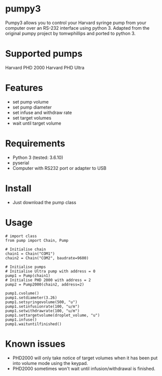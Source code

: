 # pumpy3
Pumpy3 allows you to control your Harvard syringe pump  from your computer over an RS-232 interface using python 3. 
Adapted from the original pumpy project by tomwphillips and ported to python 3.

# Supported pumps

Harvard PHD 2000
Harvard PHD Ultra

# Features
- set pump volume
- set pump diameter
- set infuse and withdraw rate
- set target volumes
- wait until target volume

# Requirements
- Python 3 (tested: 3.6.10)
- pyserial
- Computer with RS232 port or adapter to USB

# Install
- Just download the pump class

# Usage

```
# import class
from pump import Chain, Pump

# Initialise chain
chain1 = Chain("COM1")
chain2 = Chain("COM2", baudrate=9600)

# Initialise pumps
# Initialise Ultra pump with address = 0
pump1 = Pump(chain1)
# Initialise PHD 2000 with address = 2
pump2 = Pump2000(chain2, address=2)

pump1.cvolume()
pump1.setdiameter(3.26)
pump1.setsyringevolume(500, "u")
pump1.setinfusionrate(100, "u/m")
pump1.setwithdrawrate(100, "u/m")
pump1.settargetvolume(droplet_volume, "u")
pump1.infuse()
pump1.waituntilfinished()

```

# Known issues
- PHD2000 will only take notice of target volumes when it has been put into volume mode using the keypad.
- PHD2000 sometimes won't wait until infusion/withdrawal is finished.

